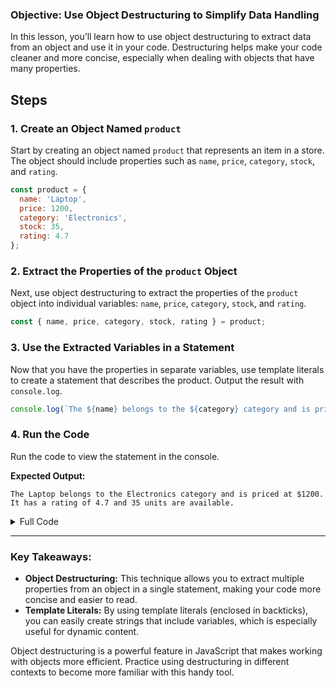 ### Objective: Use Object Destructuring to Simplify Data Handling

In this lesson, you’ll learn how to use object destructuring to extract data from an object and use it in your code. Destructuring helps make your code cleaner and more concise, especially when dealing with objects that have many properties.

## Steps

### 1. Create an Object Named `product`

Start by creating an object named `product` that represents an item in a store. The object should include properties such as `name`, `price`, `category`, `stock`, and `rating`.

```javascript
const product = {
  name: 'Laptop',
  price: 1200,
  category: 'Electronics',
  stock: 35,
  rating: 4.7
};
```

### 2. Extract the Properties of the `product` Object

Next, use object destructuring to extract the properties of the `product` object into individual variables: `name`, `price`, `category`, `stock`, and `rating`.

```javascript
const { name, price, category, stock, rating } = product;
```

### 3. Use the Extracted Variables in a Statement

Now that you have the properties in separate variables, use template literals to create a statement that describes the product. Output the result with `console.log`.

```javascript
console.log(`The ${name} belongs to the ${category} category and is priced at $${price}. It has a rating of ${rating} and ${stock} units are available.`);
```

### 4. Run the Code

Run the code to view the statement in the console.

**Expected Output:**

```
The Laptop belongs to the Electronics category and is priced at $1200. It has a rating of 4.7 and 35 units are available.
```

<details>
<summary>Full Code</summary>

```javascript
const product = {
  name: 'Laptop',
  price: 1200,
  category: 'Electronics',
  stock: 35,
  rating: 4.7
};

const { name, price, category, stock, rating } = product;

console.log(`The ${name} belongs to the ${category} category and is priced at $1200. It has a rating of ${rating} and ${stock} units are available.`);
```
</details>

---

### Key Takeaways:

- **Object Destructuring:** This technique allows you to extract multiple properties from an object in a single statement, making your code more concise and easier to read.
- **Template Literals:** By using template literals (enclosed in backticks), you can easily create strings that include variables, which is especially useful for dynamic content.
  
Object destructuring is a powerful feature in JavaScript that makes working with objects more efficient. Practice using destructuring in different contexts to become more familiar with this handy tool.